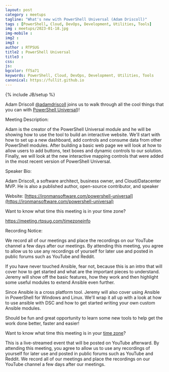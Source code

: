 ```yaml
---
layout: post
category : meetups
tagline: "What's new with PowerShell Universal (Adam Driscoll)"
tags : [PowerShell, Cloud, DevOps, Development, Utilities, Tools]
img : meetups/2023-01-18.jpg
img-mobile : 
img2 : 
img3 : 
author : RTPSUG
title2 : PowerShell Universal
title3 : 
css: 
js: 
bgcolor: ff5a71
keywords: PowerShell, Cloud, DevOps, Development, Utilities, Tools
canonical: https://fullit.github.io
---
```

{% include JB/setup %}

Adam Driscoll [@adamdriscoll](https://twitter.com/adamdriscoll) joins us to walk through all the cool things that you can with [PowerShell Universal](https://ironmansoftware.com/powershell-universal))!

<!--more-->

Meeting Description:

Adam is the creator of the PowerShell Universal module and he will be showing how to use the tool to build an interactive website. We'll start with how to set up a new dashboard, add controls and consume data from other PowerShell modules. After building a basic web page we will look at how to allow users to add buttons, text boxes and dynamic controls to our solution. Finally, we will look at the new interactive mapping controls that were added in the most recent version of PowerShell Universal.

Speaker Bio:

Adam Driscoll, a software architect, business owner, and Cloud/Datacenter MVP. He is also a published author, open-source contributor, and speaker

Website: [https://ironmansoftware.com/powershell-universal](https://ironmansoftware.com/powershell-universal)

Want to know what time this meeting is in your time zone?

https://meeting.rtpsug.com/timezoneinfo


Recording Notice:

We record all of our meetings and place the recordings on our YouTube channel a few days after our meetings. By attending this meeting, you agree to allow us to use any recordings of yourself for later use and posted in public forums such as YouTube and Reddit.


If you have never touched Ansible, fear not, because this is an intro that will cover how to get started and what are the important pieces to understand. Jeremy will show off the basic features, how they work and then highlight some useful modules to extend Ansible even further.

Since Ansible is a cross platform tool. Jeremy will also cover using Ansible in PowerShell for Windows and Linux. We'll wrap it all up with a look at how to use ansible with DSC and how to get started writing your own custom Ansible modules.

Should be fun and great opportunity to learn some new tools to help get the work done better, faster and easier!

Want to know what time this meeting is in your [time zone](https://everytimezone.com/s/107f1bcd)?

This is a live-streamed event that will be posted on YouTube afterward. By attending this meeting, you agree to allow us to use any recordings of yourself for later use and posted in public forums such as YouTube and Reddit. We record all of our meetings and place the recordings on our YouTube channel a few days after our meetings.
